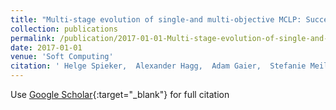 ```yaml
---
title: "Multi-stage evolution of single-and multi-objective MCLP: Successive placement of charging stations"
collection: publications
permalink: /publication/2017-01-01-Multi-stage-evolution-of-single-and-multi-objective-MCLP-Successive-placement-of-charging-stations
date: 2017-01-01
venue: 'Soft Computing'
citation: ' Helge Spieker,  Alexander Hagg,  Adam Gaier,  Stefanie Meilinger,  Alexander Asteroth, &quot;Multi-stage evolution of single-and multi-objective MCLP: Successive placement of charging stations.&quot; Soft Computing, 2017.'
---
```

Use [Google Scholar](https://scholar.google.com/scholar?q=Multi+stage+evolution+of+single+and+multi+objective+MCLP:+Successive+placement+of+charging+stations){:target="_blank"} for full citation